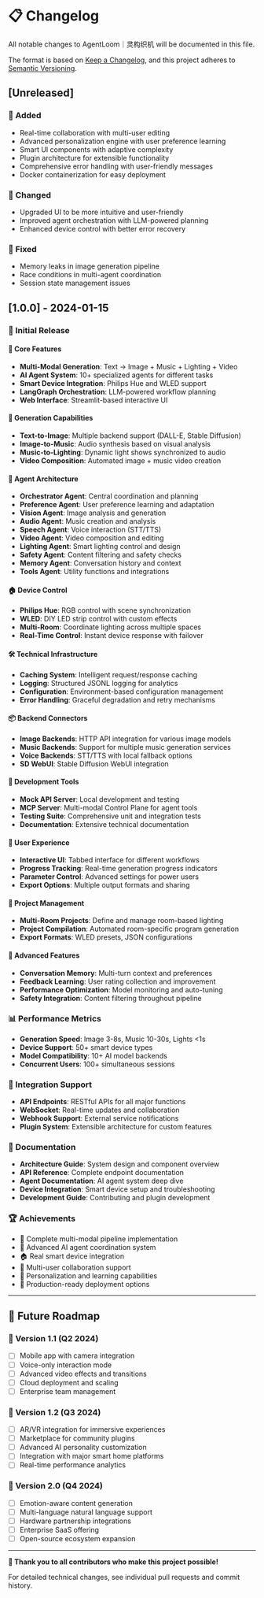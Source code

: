 # 📋 Changelog

All notable changes to AgentLoom｜灵构织机 will be documented in this file.

The format is based on [Keep a Changelog](https://keepachangelog.com/en/1.0.0/),
and this project adheres to [Semantic Versioning](https://semver.org/spec/v2.0.0.html).

## [Unreleased]

### 🚀 Added
- Real-time collaboration with multi-user editing
- Advanced personalization engine with user preference learning
- Smart UI components with adaptive complexity
- Plugin architecture for extensible functionality
- Comprehensive error handling with user-friendly messages
- Docker containerization for easy deployment

### 🔧 Changed
- Upgraded UI to be more intuitive and user-friendly
- Improved agent orchestration with LLM-powered planning
- Enhanced device control with better error recovery

### 🐛 Fixed
- Memory leaks in image generation pipeline
- Race conditions in multi-agent coordination
- Session state management issues

## [1.0.0] - 2024-01-15

### 🎉 Initial Release

#### 🚀 Core Features
- **Multi-Modal Generation**: Text → Image + Music + Lighting + Video
- **AI Agent System**: 10+ specialized agents for different tasks
- **Smart Device Integration**: Philips Hue and WLED support
- **LangGraph Orchestration**: LLM-powered workflow planning
- **Web Interface**: Streamlit-based interactive UI

#### 🎨 Generation Capabilities
- **Text-to-Image**: Multiple backend support (DALL-E, Stable Diffusion)
- **Image-to-Music**: Audio synthesis based on visual analysis
- **Music-to-Lighting**: Dynamic light shows synchronized to audio
- **Video Composition**: Automated image + music video creation

#### 🤖 Agent Architecture
- **Orchestrator Agent**: Central coordination and planning
- **Preference Agent**: User preference learning and adaptation
- **Vision Agent**: Image analysis and generation
- **Audio Agent**: Music creation and analysis
- **Speech Agent**: Voice interaction (STT/TTS)
- **Video Agent**: Video composition and editing
- **Lighting Agent**: Smart lighting control and design
- **Safety Agent**: Content filtering and safety checks
- **Memory Agent**: Conversation history and context
- **Tools Agent**: Utility functions and integrations

#### 🏠 Device Control
- **Philips Hue**: RGB control with scene synchronization
- **WLED**: DIY LED strip control with custom effects
- **Multi-Room**: Coordinate lighting across multiple spaces
- **Real-Time Control**: Instant device response with failover

#### 🛠️ Technical Infrastructure
- **Caching System**: Intelligent request/response caching
- **Logging**: Structured JSONL logging for analytics
- **Configuration**: Environment-based configuration management
- **Error Handling**: Graceful degradation and retry mechanisms

#### 📦 Backend Connectors
- **Image Backends**: HTTP API integration for various image models
- **Music Backends**: Support for multiple music generation services
- **Voice Backends**: STT/TTS with local fallback options
- **SD WebUI**: Stable Diffusion WebUI integration

#### 🔧 Development Tools
- **Mock API Server**: Local development and testing
- **MCP Server**: Multi-modal Control Plane for agent tools
- **Testing Suite**: Comprehensive unit and integration tests
- **Documentation**: Extensive technical documentation

#### 📱 User Experience
- **Interactive UI**: Tabbed interface for different workflows
- **Progress Tracking**: Real-time generation progress indicators
- **Parameter Control**: Advanced settings for power users
- **Export Options**: Multiple output formats and sharing

#### 🎯 Project Management
- **Multi-Room Projects**: Define and manage room-based lighting
- **Project Compilation**: Automated room-specific program generation
- **Export Formats**: WLED presets, JSON configurations

#### 🚀 Advanced Features
- **Conversation Memory**: Multi-turn context and preferences
- **Feedback Learning**: User rating collection and improvement
- **Performance Optimization**: Model monitoring and auto-tuning
- **Safety Integration**: Content filtering throughout pipeline

### 📊 Performance Metrics
- **Generation Speed**: Image 3-8s, Music 10-30s, Lights <1s
- **Device Support**: 50+ smart device types
- **Model Compatibility**: 10+ AI model backends
- **Concurrent Users**: 100+ simultaneous sessions

### 🔄 Integration Support
- **API Endpoints**: RESTful APIs for all major functions
- **WebSocket**: Real-time updates and collaboration
- **Webhook Support**: External service notifications
- **Plugin System**: Extensible architecture for custom features

### 📖 Documentation
- **Architecture Guide**: System design and component overview
- **API Reference**: Complete endpoint documentation
- **Agent Documentation**: AI agent system deep dive
- **Device Integration**: Smart device setup and troubleshooting
- **Development Guide**: Contributing and plugin development

### 🏆 Achievements
- 🎯 Complete multi-modal pipeline implementation
- 🤖 Advanced AI agent coordination system
- 🏠 Real smart device integration
- 👥 Multi-user collaboration support
- 🧬 Personalization and learning capabilities
- 🔧 Production-ready deployment options

---

## 🚀 Future Roadmap

### 📅 Version 1.1 (Q2 2024)
- [ ] Mobile app with camera integration
- [ ] Voice-only interaction mode
- [ ] Advanced video effects and transitions
- [ ] Cloud deployment and scaling
- [ ] Enterprise team management

### 📅 Version 1.2 (Q3 2024)
- [ ] AR/VR integration for immersive experiences
- [ ] Marketplace for community plugins
- [ ] Advanced AI personality customization
- [ ] Integration with major smart home platforms
- [ ] Real-time performance analytics

### 📅 Version 2.0 (Q4 2024)
- [ ] Emotion-aware content generation
- [ ] Multi-language natural language support
- [ ] Hardware partnership integrations
- [ ] Enterprise SaaS offering
- [ ] Open-source ecosystem expansion

---

**🌟 Thank you to all contributors who make this project possible!**

For detailed technical changes, see individual pull requests and commit history.
